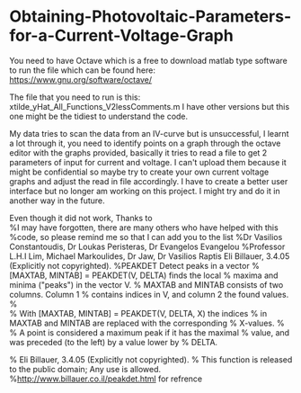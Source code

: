 # Obtaining-Photovoltaic-Parameters-for-a-Current-Voltage-Graph

You need to have Octave which is a free to download matlab type software to run the file which can be found here: https://www.gnu.org/software/octave/

The file that you need to run is this: 
xtilde_yHat_All_Functions_V2lessComments.m
I have other versions but this one might be the tidiest to understand the code.

My data tries to scan the data from an IV-curve but is unsuccessful, I learnt a lot through it, you need to identify points on a graph through the octave editor with the graphs provided, basically it tries to read a file to get 2 parameters of input for current and voltage. I can't upload them because it might be confidential so maybe try to create your own current voltage graphs and adjust the read in file accordingly. I have to create a better user interface but no longer am working on this project. I might try and do it in another way in the future.

Even though it did not work, 
Thanks to  
%I may have forgotten, there are many others who have helped with this
%code, so please remind me so that I can add you to the list 
%Dr Vasilios Constantoudis, Dr Loukas Peristeras, Dr Evangelos Evangelou
%Professor L.H.I Lim, Michael Markoulides, Dr Jaw, Dr Vasilios Raptis
Eli Billauer, 3.4.05 (Explicitly not copyrighted).
%PEAKDET Detect peaks in a vector
%        [MAXTAB, MINTAB] = PEAKDET(V, DELTA) finds the local
%        maxima and minima ("peaks") in the vector V.
%        MAXTAB and MINTAB consists of two columns. Column 1
%        contains indices in V, and column 2 the found values.
%      
%        With [MAXTAB, MINTAB] = PEAKDET(V, DELTA, X) the indices
%        in MAXTAB and MINTAB are replaced with the corresponding
%        X-values.
%
%        A point is considered a maximum peak if it has the maximal
%        value, and was preceded (to the left) by a value lower by
%        DELTA.

% Eli Billauer, 3.4.05 (Explicitly not copyrighted).
% This function is released to the public domain; Any use is allowed.
%http://www.billauer.co.il/peakdet.html for refrence
